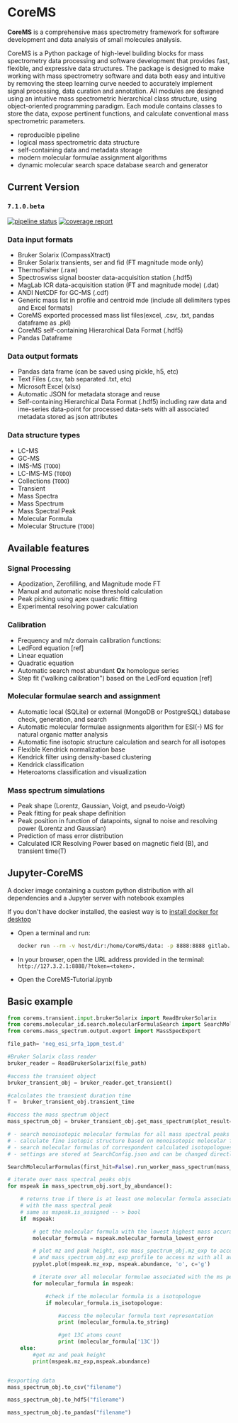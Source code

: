# CoreMS

**CoreMS** is a comprehensive mass spectrometry framework for software development and data analysis of small molecules analysis.

CoreMS is a Python package of high-level building blocks for mass spectrometry data processing and software development that provides fast, flexible, and expressive data structures. The package is designed to make working with mass spectrometry software and data both easy and intuitive by removing the steep learning curve needed to accurately implement signal processing, data curation and annotation. All modules are designed using an intuitive mass spectrometric hierarchical class structure, using object-oriented programming paradigm. Each module contains classes to store the data, expose pertinent functions, and calculate conventional mass spectrometric parameters.

- reproducible pipeline
- logical mass spectrometric data structure
- self-containing data and metadata storage
- modern molecular formulae assignment algorithms
- dynamic molecular search space database search and generator

## Current Version

### `7.1.0.beta`

[![pipeline status](https://gitlab.pnnl.gov/mass-spectrometry/corems/badges/master/pipeline.svg)](https://gitlab.pnnl.gov/corilo/corems/commits/master) [![coverage report](https://gitlab.pnnl.gov/mass-spectrometry/corems/badges/master/coverage.svg)](https://gitlab.pnnl.gov/corilo/corems/commits/master)

### Data input formats

- Bruker Solarix (CompassXtract)
- Bruker Solarix transients, ser and fid (FT magnitude mode only)
- ThermoFisher (.raw)
- Spectroswiss signal booster data-acquisition station (.hdf5)
- MagLab ICR data-acquisition station (FT and magnitude mode) (.dat)
- ANDI NetCDF for GC-MS (.cdf)
- Generic mass list in profile and centroid mde (include all delimiters types and Excel formats)
- CoreMS exported processed mass list files(excel, .csv, .txt, pandas dataframe as .pkl)
- CoreMS self-containing Hierarchical Data Format (.hdf5)
- Pandas Dataframe

### Data output formats

- Pandas data frame (can be saved using pickle, h5, etc)
- Text Files (.csv, tab separated .txt, etc)
- Microsoft Excel (xlsx)
- Automatic JSON for metadata storage and reuse
- Self-containing Hierarchical Data Format (.hdf5) including raw data and ime-series data-point for processed data-sets with all associated metadata stored as json attributes

### Data structure types

- LC-MS
- GC-MS
- IMS-MS (`TODO`)
- LC-IMS-MS (`TODO`)
- Collections (`TODO`)
- Transient
- Mass Spectra
- Mass Spectrum
- Mass Spectral Peak
- Molecular Formula
- Molecular Structure (`TODO`)

## Available features

### Signal Processing

- Apodization, Zerofilling, and Magnitude mode FT
- Manual and automatic noise threshold calculation
- Peak picking using apex quadratic fitting
- Experimental resolving power calculation

### Calibration

- Frequency and m/z domain calibration functions:
- LedFord equation [ref]
- Linear equation
- Quadratic equation
- Automatic search most abundant **Ox** homologue series
- Step fit ('walking calibration") based on the LedFord equation [ref]

### Molecular formulae search and assignment

- Automatic local (SQLite) or external (MongoDB or PostgreSQL) database check, generation, and search
- Automatic molecular formulae assignments algorithm for ESI(-) MS for natural organic matter analysis
- Automatic fine isotopic structure calculation and search for all isotopes
- Flexible Kendrick normalization base
- Kendrick filter using density-based clustering
- Kendrick classification
- Heteroatoms classification and visualization

### Mass spectrum simulations

- Peak shape (Lorentz,  Gaussian, Voigt, and pseudo-Voigt)
- Peak fitting for peak shape definition
- Peak position in function of datapoints, signal to noise and resolving power (Lorentz and Gaussian)
- Prediction of mass error distribution
- Calculated ICR Resolving Power based on magnetic field (B), and transient time(T)

## Jupyter-CoreMS

A docker image containing a custom python distribution with all dependencies and a Jupyter server with notebook examples

If you don't have docker installed, the easiest way is to [install docker for desktop](https://hub.docker.com/?overlay=onboarding)

- Open a terminal and run:

    ```bash
    docker run --rm -v host/dir:/home/CoreMS/data: -p 8888:8888 gitlab.pnnl.gov:4567/mass-spectrometry/corems:latest
    ```

- In your browser, open the URL address provided in the terminal: `http://127.3.2.1:8888/?token=<token>.`

- Open the CoreMS-Tutorial.ipynb

## Basic example

```python
from corems.transient.input.brukerSolarix import ReadBrukerSolarix
from corems.molecular_id.search.molecularFormulaSearch import SearchMolecularFormulas
from corems.mass_spectrum.output.export import MassSpecExport

file_path= 'neg_esi_srfa_1ppm_test.d'

#Bruker Solarix class reader
bruker_reader = ReadBrukerSolarix(file_path)

#access the transient object
bruker_transient_obj = bruker_reader.get_transient()

#calculates the transient duration time
T =  bruker_transient_obj.transient_time

#access the mass spectrum object
mass_spectrum_obj = bruker_transient_obj.get_mass_spectrum(plot_result=False, auto_process=True)

# - search monoisotopic molecular formulas for all mass spectral peaks
# - calculate fine isotopic structure based on monoisotopic molecular formulas found and current dynamic range
# - search molecular formulas of correspondent calculated isotopologues,
# - settings are stored at SearchConfig.json and can be changed directly on the file or inside the framework class

SearchMolecularFormulas(first_hit=False).run_worker_mass_spectrum(mass_spectrum_obj)

# iterate over mass spectral peaks objs
for mspeak in mass_spectrum_obj.sort_by_abundance():

    # returns true if there is at least one molecular formula associated
    # with the mass spectral peak
    # same as mspeak.is_assigned -- > bool
    if  mspeak:

        # get the molecular formula with the lowest highest mass accuracy
        molecular_formula = mspeak.molecular_formula_lowest_error

        # plot mz and peak height, use mass_spectrum_obj.mz_exp to access all mz
        # and mass_spectrum_obj.mz_exp_profile to access mz with all available datapoints
        pyplot.plot(mspeak.mz_exp, mspeak.abundance, 'o', c='g')

        # iterate over all molecular formulae associated with the ms peaks obj
        for molecular_formula in mspeak:

            #check if the molecular formula is a isotopologue
            if molecular_formula.is_isotopologue:

                #access the molecular formula text representation
                print (molecular_formula.to_string)

                #get 13C atoms count
                print (molecular_formula['13C'])
    else:
        #get mz and peak height
        print(mspeak.mz_exp,mspeak.abundance)


#exporting data
mass_spectrum_obj.to_csv("filename")

mass_spectrum_obj.to_hdf5("filename")

mass_spectrum_obj.to_pandas("filename")
```
